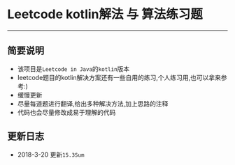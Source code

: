 # Leetcode kotlin解法 与 算法练习题
----
## 简要说明 
- 该项目是`Leetcode in Java`的`kotlin`版本
- leetcode题目的kotlin解决方案还有一些自用的练习,个人练习用,也可以拿来参考:)
- 缓慢更新
- 尽量每道题进行翻译,给出多种解决方法,加上思路的注释
- 代码也会尽量修改成易于理解的代码

## 更新日志
- 2018-3-20 更新`15.3Sum`